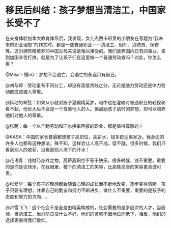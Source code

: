 # 移民后纠结：孩子梦想当清洁工，中国家长受不了

在亲身体验加拿大教育体系后，我发现，女儿杰西卡班里的小朋友在写题为“我未来的职业理想”的作文时，都是一些普通职业——清洁工、厨师、消防员、保安等。这对拥有精英梦的中国父母来说是难以接受的。我们放弃国内已有的事业，来到加国辛苦打拼，就是为了让孩子们在这里做一个普通劳动者吗？对此，你怎么看？ 

@Miss丶懵oO：梦想不会逃亡，会逃亡的永远只有自己。 

@刘与婷：劳动虽有不同分工，却没有高低贵贱之分，无论是脑力劳动还是体力劳动都应该被人尊敬。 

@抖动的琴弦：如果从小就对孩子灌输精英梦，暗中也在灌输对普通职业的轻视和看不起，他长大后不会是一个尊重他人的人。但鼓励孩子幼时的梦想，却可以培养他们对他人的尊重。 

@张萌：每一个以辛勤劳动和汗水换来回报的职业，都是值得尊敬的！ 

@KASA：中国的家长普遍都想孩子高职位，高薪水，钱多舒适离家近。我身边的许多人也都有这种想法，殊不知，这样会让人高不成，低不就，很多时候，我们只看到别人的收获，没看到别人流下的汗水！ 

@花语青：钱财乃身外之物，高薪高职位不等于快乐，很多时候，钱不重要，重要的是你是否快乐，在我眼里，楼下的清洁工的笑容，比那些高管的笑容更真诚可贵。 

@张爱华：每个孩子的理想都会随着心理的成长而不断地改变，逐步变得清晰。孩子只要有理想，并靠自己的勤奋和努力不断进步，做什么不重要，重要的是孩子的态度和努力的方向…… 

@卢雪飞飞：这个社会不是全是由精英构成的，社会需要的是多层次的人才，当厨师、当清洁工、当消防员没什么不好，他们的灵魂不因地位而低下，相反，他们的选择更值得我们敬仰。